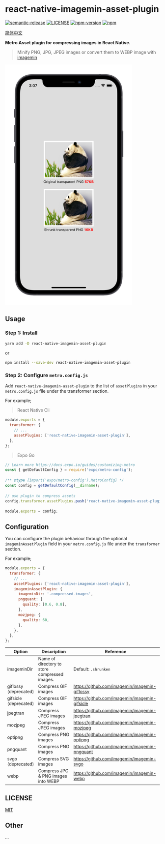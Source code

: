 # react-native-imagemin-asset-plugin

[![semantic-release](https://img.shields.io/badge/%20%20%F0%9F%93%A6%F0%9F%9A%80-semantic--release-e10079.svg)](https://github.com/semantic-release/semantic-release)
[![LICENSE](https://img.shields.io/badge/license-MIT-blue)](./LICENSE)
[![npm-version](https://img.shields.io/npm/v/react-native-imagemin-asset-plugin)](https://www.npmjs.com/package/react-native-imagemin-asset-plugin)
[![npm](https://img.shields.io/npm/dm/react-native-imagemin-asset-plugin.svg)](https://www.npmjs.com/package/react-native-imagemin-asset-plugin)

[简体中文](https://github.com/iChengbo/react-native-imagemin-asset-plugin/blob/next/README-CN.md)

**Metro Asset plugin for compressing images in React Native.**

> Minify PNG, JPG, JPEG images or convert them to WEBP image with [imagemin](https://github.com/imagemin/imagemin)

<img width="414px" src="https://github.com/iChengbo/react-native-imagemin-asset-plugin/blob/next/example.png?raw=true" alt="example" />

## Usage

### Step 1: Install

```sh
yarn add -D react-native-imagemin-asset-plugin
```

or

```sh
npm install --save-dev react-native-imagemin-asset-plugin
```

### Step 2: Configure `metro.config.js`

Add `react-native-imagemin-asset-plugin` to the list of `assetPlugins` in your `metro.config.js` file under the transformer section.

For example;

> React Native Cli

```js
module.exports = {
  transformer: {
    // ...
    assetPlugins: ['react-native-imagemin-asset-plugin'],
  },
};
```

> Expo Go

```js
// Learn more https://docs.expo.io/guides/customizing-metro
const { getDefaultConfig } = require('expo/metro-config');

/** @type {import('expo/metro-config').MetroConfig} */
const config = getDefaultConfig(__dirname);

// use plugin to compress assets
config.transformer.assetPlugins.push('react-native-imagemin-asset-plugin')

module.exports = config;
```

## Configuration

You can configure the plugin behaviour through the optional `imageminAssetPlugin` field in your `metro.config.js` file under the `transformer` section.

For example;

```js
module.exports = {
  transformer: {
    // ...
    assetPlugins: ['react-native-imagemin-asset-plugin'],
    imageminAssetPlugin: {
      imageminDir: '.compressed-images',
      pngquant: {
        quality: [0.6, 0.8],
      },
      mozjpeg: {
        quality: 60,
      },
    },
  },
};
```

| Option                     | Description                                   | Reference                                     |
| -------------------------- | --------------------------------------------- | --------------------------------------------- |
| imageminDir                | Name of directory to store compressed images. | Default: `.shrunken`                          |
| giflossy<br />(deprecated) | Compress GIF images                           | https://github.com/imagemin/imagemin-giflossy |
| gifsicle<br />(deprecated) | Compress GIF images                           | https://github.com/imagemin/imagemin-gifsicle |
| jpegtran                   | Compress JPEG images                          | https://github.com/imagemin/imagemin-jpegtran |
| mozjpeg                    | Compress JPEG images                          | https://github.com/imagemin/imagemin-mozjpeg  |
| optipng                    | Compress PNG images                           | https://github.com/imagemin/imagemin-optipng  |
| pngquant                   | Compress PNG images                           | https://github.com/imagemin/imagemin-pngquant |
| svgo<br />(deprecated)     | Compress SVG images                           | https://github.com/imagemin/imagemin-svgo     |
| webp                       | Compress JPG & PNG images into WEBP           | https://github.com/imagemin/imagemin-webp     |


## LICENSE

[MIT](./LICENSE)

## Other 

...
